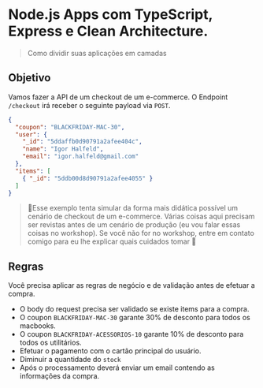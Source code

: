 # Node.js Apps com TypeScript, Express e Clean Architecture.

> Como dividir suas aplicações em camadas

## Objetivo

Vamos fazer a API de um checkout de um e-commerce. O Endpoint `/checkout` irá receber o seguinte payload via `POST`.

```json
{
  "coupon": "BLACKFRIDAY-MAC-30",
  "user": {
    "_id": "5ddaffb0d90791a2afee404c",
    "name": "Igor Halfeld",
    "email": "igor.halfeld@gmail.com"
  },
  "items": [
    { "_id": "5ddb00d8d90791a2afee4055" }
  ]
}
```

> 🚨Esse exemplo tenta simular da forma mais didática possível um cenário de checkout de um e-commerce. Várias coisas aqui precisam ser revistas antes de um cenário de produção (eu vou falar essas coisas no workshop).
> Se você não for no workshop, entre em contato comigo para eu lhe explicar quais cuidados tomar 🚨

## Regras

Você precisa aplicar as regras de negócio e de validação antes de efetuar a compra.
  - O body do request precisa ser validado se existe items para a compra.
  - O coupon `BLACKFRIDAY-MAC-30` garante 30% de desconto para todos os macbooks.
  - O coupon `BLACKFRIDAY-ACESSORIOS-10` garante 10% de desconto para todos os utilitários.
  - Efetuar o pagamento com o cartão principal do usuário.
  - Diminuir a quantidade do `stock`
  - Após o processamento deverá enviar um email contendo as informações da compra.